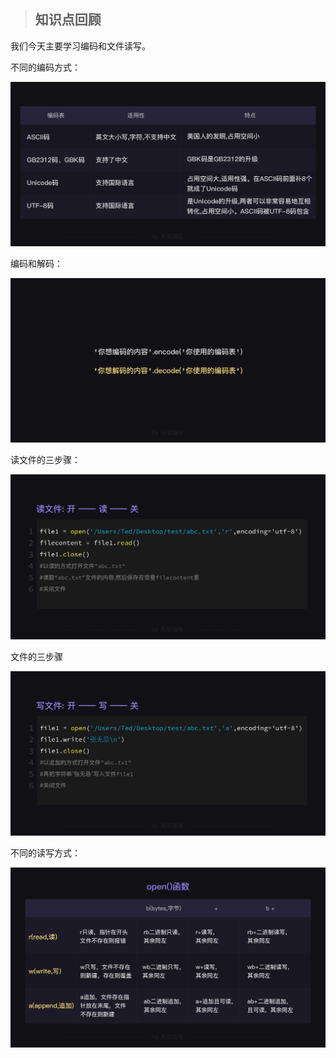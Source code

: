 > ## 知识点回顾

我们今天主要学习编码和文件读写。

不同的编码方式：

![](img/img1.png)

编码和解码：

![](img/img2.png)

读文件的三步骤：

![](img/img3.png)

文件的三步骤

![](img/img4.png)

不同的读写方式：

![](img/img5.png)















